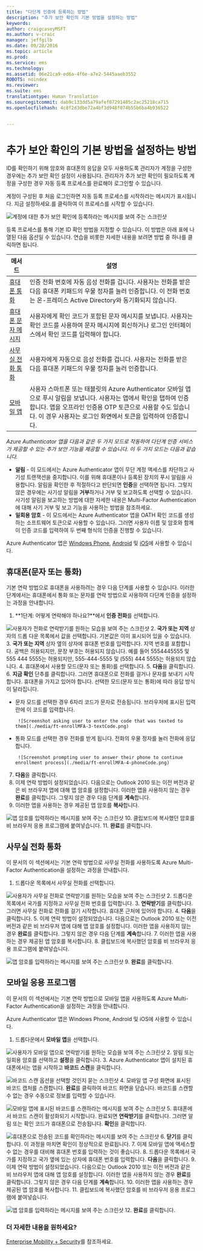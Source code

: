 ```yaml
---
title: "다단계 인증에 등록하는 방법"
description: "추가 보안 확인의 기본 방법을 설정하는 방법"
keywords: 
author: craigcaseyMSFT
ms.author: v-craic
manager: jeffgilb
ms.date: 09/28/2016
ms.topic: article
ms.prod: 
ms.service: ems
ms.technology: 
ms.assetid: 06e21ca9-ed6a-4f6e-a7e2-5445aaeb3552
ROBOTS: noindex
ms.reviewer: 
ms.suite: ems
translationtype: Human Translation
ms.sourcegitcommit: dab9c133dd5a79afef07291405c2ac25218ca715
ms.openlocfilehash: 4c8f2d3dbe72a4bf3d948f074b55b6ba4b936522


---
```


# 추가 보안 확인의 기본 방법을 설정하는 방법



ID를 확인하기 위해 암호와 휴대폰의 응답을 모두 사용하도록 관리자가 계정을 구성한 경우에는 추가 보안 확인 설정이 사용됩니다. 관리자가 추가 보안 확인이 필요하도록 계정을 구성한 경우 자동 등록 프로세스를 완료해야 로그인할 수 있습니다.

계정이 구성된 후 처음 로그인하면 자동 등록 프로세스를 시작하라는 메시지가 표시됩니다. 지금 설정하세요.를 클릭하여 이 프로세스를 시작할 수 있습니다.

![계정에 대한 추가 보안 확인에 등록하라는 메시지를 보여 주는 스크린샷](./media/ft-enrollMFA-1-beginProcess.png)

등록 프로세스를 통해 기본 ID 확인 방법을 지정할 수 있습니다. 이 방법은 아래 표에 나열된 다음 옵션일 수 있습니다. 연습을 비롯한 자세한 내용을 보려면 방법 중 하나를 클릭하면 됩니다.


|메서드|설명|
|------------|----------------------------------|
|[휴대폰 통화](#mobile-phone-(text-or-call))|인증 전화 번호에 자동 음성 전화를 겁니다. 사용자는 전화를 받은 다음 휴대폰 키패드의 우물 정자를 눌러 인증합니다. 이 전화 번호는 온-프레미스 Active Directory와 동기화되지 않습니다.|
|[휴대폰 문자 메시지](#mobile-phone-(text-or-call))|사용자에게 확인 코드가 포함된 문자 메시지를 보냅니다. 사용자는 확인 코드를 사용하여 문자 메시지에 회신하거나 로그인 인터페이스에서 확인 코드를 입력해야 합니다.|
|[사무실 전화 통화](#office-phone-call)|사용자에게 자동으로 음성 전화를 겁니다. 사용자는 전화를 받은 다음 휴대폰 키패드의 우물 정자를 눌러 인증합니다.|
|[모바일 앱](#mobile-application)|사용자 스마트폰 또는 태블릿의 Azure Authenticator 모바일 앱으로 푸시 알림을 보냅니다. 사용자는 앱에서 확인을 탭하여 인증합니다. 앱을 오프라인 인증용 OTP 토큰으로 사용할 수도 있습니다. 이 경우 사용자는 로그인 화면에서 토큰을 입력하여 인증합니다.|

_Azure Authenticator 앱을 다음과 같은 두 가지 모드로 작동하여 다단계 인증 서비스가 제공할 수 있는 추가 보안 기능을 제공할 수 있습니다. 이 두 가지 모드는 다음과 같습니다._

- **알림** - 이 모드에서는 Azure Authenticator 앱이 무단 계정 액세스를 차단하고 사기성 트랜잭션을 중지합니다. 이를 위해 휴대폰이나 등록된 장치의 푸시 알림을 사용합니다. 알림을 확인한 후 적절하다고 판단되면 **인증**을 선택하면 됩니다. 그렇지 않은 경우에는 사기성 알림을 **거부**하거나 거부 및 보고하도록 선택할 수 있습니다. 사기성 알림을 보고하는 방법에 대한 자세한 내용은 Multi-Factor Authentication에 대해 사기 거부 및 보고 기능을 사용하는 방법을 참조하세요.
- **일회용 암호** - 이 모드에서는 Azure Authenticator 앱을 OATH 확인 코드를 생성하는 소프트웨어 토큰으로 사용할 수 있습니다. 그러면 사용자 이름 및 암호와 함께 이 인증 코드를 입력하여 두 번째 형식의 인증을 진행할 수 있습니다.

Azure Authenticator 앱은 [Windows Phone](http://www.windowsphone.com/en-us/store/app/azure-authenticator/03a5b2bf-6066-418f-b569-e8aecbc06e50), [Android](https://play.google.com/store/apps/details?id=com.azure.authenticator) 및 [iOS](https://itunes.apple.com/us/app/azure-authenticator/id983156458)에 사용할 수 있습니다.

## 휴대폰(문자 또는 통화)
기본 연락 방법으로 휴대폰을 사용하려는 경우 다음 단계를 사용할 수 있습니다. 이러한 단계에서는 휴대폰에서 통화 또는 문자를 연락 방법으로 사용하여 다단계 인증을 설정하는 과정을 안내합니다.

1. **1단계: 어떻게 연락해야 하나요?**에서 **인증 전화**를 선택합니다.

  ![사용자가 전화로 연락받기를 원하는 모습을 보여 주는 스크린샷](./media/ft-enrollMFA-2-securityVerification.png)
2.  **국가 또는 지역** 상자의 드롭 다운 목록에서 값을 선택합니다. 기본값은 이미 표시되어 있을 수 있습니다.
3.  **국가 또는 지역** 상자 옆의 상자에 휴대폰 번호를 입력합니다. 지역 번호를 포함합니다.
공백은 허용되지만, 문장 부호는 허용되지 않습니다. 예를 들어 5554445555 및 555 444 5555는 허용되지만, 555-444-5555 및 (555) 444 5555는 허용되지 않습니다.
4.  휴대폰에서 사용할 모드(문자 또는 통화)를 선택합니다.
5.   **다음**을 클릭합니다.
6.  **지금 확인** 단추를 클릭합니다. 그러면 휴대폰으로 전화를 걸거나 문자를 보내기 시작합니다. 휴대폰을 가지고 있어야 합니다. 선택한 모드(문자 또는 통화)에 따라 응답 방식이 달라집니다.
 - 문자 모드를 선택한 경우 6자리 코드가 문자로 전송됩니다. 브라우저에 표시된 입력란에 이 코드를 입력합니다.

        ![Screenshot asking user to enter the code that was texted to them](./media/ft-enrollMFA-3-textCode.png)
 - 통화 모드를 선택한 경우 전화를 받게 됩니다. 전화의 우물 정자를 눌러 전화에 응답합니다.

        ![Screenshot prompting user to answer their phone to continue enrollment process](./media/ft-enrollMFA-4-phoneCode.png)
7.  **다음**을 클릭합니다.
8.  이제 연락 방법이 설정되었습니다. 다음으로는 Outlook 2010 또는 이전 버전과 같은 비 브라우저 앱에 대해 앱 암호를 설정합니다. 이러한 앱을 사용하지 않는 경우 **완료**를 클릭합니다. 그렇지 않은 경우 다음 단계를 **계속**합니다.
9. 이러한 앱을 사용하는 경우 제공된 앱 암호를 **복사**합니다.

  ![앱 암호를 입력하라는 메시지를 보여 주는 스크린샷](./media/ft-enrollMFA-5-copyPW.png)
10. 클립보드에 복사했던 암호를 비 브라우저 응용 프로그램에 붙여넣습니다.
11. **완료**를 클릭합니다.

## 사무실 전화 통화
이 문서의 이 섹션에서는 기본 연락 방법으로 사무실 전화를 사용하도록 Azure Multi-Factor Authentication을 설정하는 과정을 안내합니다.
1. 드롭다운 목록에서 사무실 전화를 선택합니다.

  ![사용자가 사무실 전화로 연락받기를 원하는 모습을 보여 주는 스크린샷](./media/ft-enrollMFA-6-officePhone.png)
2.  드롭다운 목록에서 국가를 지정하고 사무실 전화 번호를 입력합니다.
3.  **연락받기**를 클릭합니다. 그러면 사무실 전화로 전화를 걸기 시작합니다. 휴대폰 근처에 있어야 합니다.
4.   **다음**을 클릭합니다.
5.  이제 연락 방법이 설정되었습니다. 다음으로는 Outlook 2010 또는 이전 버전과 같은 비 브라우저 앱에 대해 앱 암호를 설정합니다. 이러한 앱을 사용하지 않는 경우 **완료**를 클릭합니다. 그렇지 않은 경우 다음 단계를 **계속**합니다.
7.  이러한 앱을 사용하는 경우 제공된 앱 암호를 복사합니다.
8.  클립보드에 복사했던 암호를 비 브라우저 응용 프로그램에 붙여넣습니다.

  ![앱 암호를 입력하라는 메시지를 보여 주는 스크린샷](./media/ft-enrollMFA-7-pastePW.png)
9.  **완료**를 클릭합니다.

## 모바일 응용 프로그램
이 문서의 이 섹션에서는 기본 연락 방법으로 모바일 앱을 사용하도록 Azure Multi-Factor Authentication을 설정하는 과정을 안내합니다.

Azure Authenticator 앱은 Windows Phone, Android 및 iOS에 사용할 수 있습니다.

1. 드롭다운에서 **모바일 앱**을 선택합니다.

  ![사용자가 모바일 앱으로 연락받기를 원하는 모습을 보여 주는 스크린샷](./media/ft-enrollMFA-8-mobileApp.png)
2.  알림 또는 일회용 암호를 선택하고 **설정**을 클릭합니다.
3.  Azure Authenticator 앱이 설치된 휴대폰에서는 앱을 시작하고 **바코드 스캔**을 클릭합니다.

  ![바코드 스캔 옵션을 선택할 것인지 묻는 스크린샷](./media/ft-enrollMFA-9-scanBarcode.png)
4.  모바일 앱 구성 화면에 표시된 바코드 캡처를 스캔합니다. **완료**를 클릭하여 바코드 화면을 닫습니다. 바코드를 스캔할 수 없는 경우 수동으로 정보를 입력할 수 있습니다.

  ![모바일 앱에 표시된 바코드를 스캔하라는 메시지를 보여 주는 스크린샷](./media/ft-enrollMFA-9-scanBarcode2.png)
5.  휴대폰에서 바코드 스캔이 활성화되기 시작합니다. 완료되면 **연락받기**를 클릭합니다. 그러면 알림 또는 확인 코드가 휴대폰으로 전송됩니다. **확인**을 클릭합니다.

  ![휴대폰으로 전송된 코드를 확인하라는 메시지를 보여 주는 스크린샷](./media/ft-enrollMFA-10-verifyActivation.png)
6.  **닫기**를 클릭합니다. 이 과정을 마치면 확인이 정상적으로 완료됩니다.
7.  이제 모바일 앱에 액세스할 수 없는 경우를 대비해 휴대폰 번호를 입력하는 것이 좋습니다.
8.  드롭다운 목록에서 국가를 지정하고 국가 옆에 있는 상자에 휴대폰 번호를 입력합니다.  **다음**을 클릭합니다.
9.  이제 연락 방법이 설정되었습니다. 다음으로는 Outlook 2010 또는 이전 버전과 같은 비 브라우저 앱에 대해 앱 암호를 설정합니다. 이러한 앱을 사용하지 않는 경우 **완료**를 클릭합니다. 그렇지 않은 경우 다음 단계를 **계속**합니다.
10. 이러한 앱을 사용하는 경우 제공된 앱 암호를 복사합니다.
11. 클립보드에 복사했던 암호를 비 브라우저 응용 프로그램에 붙여넣습니다.

  ![앱 암호를 입력하라는 메시지를 보여 주는 스크린샷](./media/ft-enrollMFA-11-securityVerification.png)
12. **완료**를 클릭합니다.

### 더 자세한 내용을 원하세요?
[Enterprise Mobility + Security](https://www.microsoft.com/en-us/server-cloud/enterprise-mobility/overview.aspx)를 참조하세요.



<!--HONumber=Nov16_HO3-->


